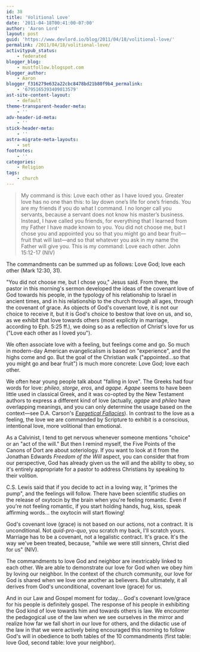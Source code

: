 ```yaml
---
id: 38
title: 'Volitional Love'
date: '2011-04-18T00:41:00-07:00'
author: 'Aaron Lord'
layout: post
guid: 'https://www.devlord.io/blog/2011/04/18/volitional-love/'
permalink: /2011/04/18/volitional-love/
activitypub_status:
    - federated
blogger_blog:
    - mustfollow.blogspot.com
blogger_author:
    - Aaron
blogger_f316279e632a22cbc8478bd21b80f9b4_permalink:
    - '6795165393409013579'
ast-site-content-layout:
    - default
theme-transparent-header-meta:
    - ''
adv-header-id-meta:
    - ''
stick-header-meta:
    - ''
astra-migrate-meta-layouts:
    - set
footnotes:
    - ''
categories:
    - Religion
tags:
    - church
---
```


<blockquote>My command is this: Love each other as I have loved you. Greater love has no one than this: to lay down one’s life for one’s friends. You are my friends if you do what I command. I no longer call you servants, because a servant does not know his master’s business. Instead, I have called you friends, for everything that I learned from my Father I have made known to you. You did not choose me, but I chose you and appointed you so that you might go and bear fruit—fruit that will last—and so that whatever you ask in my name the Father will give you. This is my command: Love each other. John 15:12-17 (NIV)</blockquote>
The commandments can be summed up as follows: Love God; love each other (Mark 12:30, 31).

"You did not choose me, but I chose you," Jesus said. From there, the pastor in this morning's sermon developed the ideas of the covenant love of God towards his people, in the typology of his relationship to Israel in ancient times, and in his relationship to the church through all ages, through the covenant of grace. As objects of God's covenant love, it is not our choice to receive it, but it is God's choice to bestow that love on us, and so, as we exhibit that love towards others (most explicitly in marriage, according to Eph. 5:25 ff.), we doing so as a reflection of Christ's love for us ("Love each other as I loved you").

We often associate love with a feeling, but feelings come and go. So much in modern-day American evangelicalism is based on "experience", and the highs come and go. But the goal of the Christian walk ("appointed...so that you might go and bear fruit") is much more concrete: Love God; love each other.

We often hear young people talk about "falling in love". The Greeks had four words for love: <i>phileo</i>, <i>storge</i>, <i>eros</i>, and <i>agape</i>. <i>Agape</i> seems to have been little used in classical Greek, and it was co-opted by the New Testament authors to express a different kind of love (actually, <i>agape</i> and <i>phileo</i> have overlapping meanings, and you can only determine the usage based on the context—see D.A. Carson's <a style="font-style: italic;" href="http://www.amazon.com/gp/product/0801020867/ref=as_li_ss_tl?ie=UTF8&amp;tag=lord1689-20&amp;linkCode=as2&amp;camp=1789&amp;creative=390957&amp;creativeASIN=0801020867">Exegetical Fallacies</a>). In contrast to the love as a feeling, the love we are commanded by Scripture to exhibit is a conscious, intentional love, more volitional than emotional.

As a Calvinist, I tend to get nervous whenever someone mentions "choice" or an "act of the will." But then I remind myself, the Five Points of the Canons of Dort are about soteriology. If you want to look at it from the Jonathan Edwards <i>Freedom of the Will</i> aspect, you can consider that from our perspective, God has already given us the will and the ability to obey, so it's entirely appropriate for a pastor to address Christians by speaking to their volition.

C.S. Lewis said that if you decide to act in a loving way, it "primes the pump", and the feelings will follow. There have been scientific studies on the release of oxytocin by the brain when you're feeling romantic. Even if you're not feeling romantic, if you start holding hands, hug, kiss, speak affirming words... the oxytocin will start flowing!

God's covenant love (grace) is not based on our actions, not a contract. It is unconditional. Not <i>quid-pro-quo</i>, you scratch my back, I'll scratch yours. Marriage has to be a covenant, not a legalistic contract. It's grace. It's the way we've been treated, because, "while we were still sinners, Christ died for us" (NIV).

The commandments to love God and neighbor are inextricably linked to each other. We are able to demonstrate our love for God when we obey him by loving our neighbor. In the context of the church community, our love for God is shared when we love one another as believers. But ultimately, it all derives from God's unconditional, covenant love (grace) for us.

And in our Law and Gospel moment for today... God's covenant love/grace for his people is definitely gospel. The response of his people in exhibiting the God kind of love towards him and towards others is law. We encounter the pedagogical use of the law when we see ourselves in the mirror and realize how far we fall short in our love for others, and the didactic use of the law in that we were actively being encouraged this morning to follow God's will in obedience to both tables of the 10 commandments (first table: love God, second table: love your neighbor).
<div class="blogger-post-footer"></div>